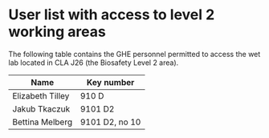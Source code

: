 # User list with access to level 2 working areas

The following table contains the GHE personnel permitted to access the wet lab located in CLA J26 (the Biosafety Level 2 area).

| Name             | Key number     |
| ---------------- |   ------------ |
| Elizabeth Tilley | 910 D          |
| Jakub Tkaczuk    | 9101 D2        |
| Bettina Melberg  | 9101 D2, no 10 |